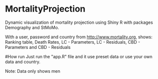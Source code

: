 # MortalityProjection
Dynamic visualization of mortality projection using Shiny R with packages Demography and StMoMo.

With a user, password and country from http://www.mortality.org, shows:
Ranking table,
Death Rates,
LC - Parameters,
LC - Residuals,
CBD - Parameters and
CBD - Residuals

#How run
Just run the "app.R" file and it use preset data or use your own data and country.

Note: Data only shows men
